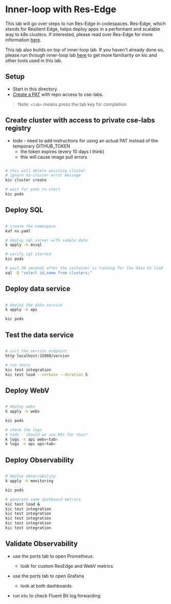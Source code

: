 # Inner-loop with Res-Edge

This lab will go over steps to run Res-Edge in codespaces.
Res-Edge, which stands for Resilient Edge, helps deploy apps in a performant and scalable way to k8s clusters. If interested, please read over Res-Edge for more information [here](https://github.com/cse-labs/Project100k).

This lab also builds on top of inner-loop lab. If you haven't already done so, please run through inner-loop lab [here](../../inner-loop.md) to get more familiarity on kic and other tools used in this lab.

## Setup

- Start in this directory.
- [Create a PAT](https://docs.github.com/en/enterprise-server@3.4/authentication/keeping-your-account-and-data-secure/creating-a-personal-access-token) with repo access to cse-labs.

>Note: `<tab>` means press the tab key for completion

## Create cluster with access to private cse-labs registry

- todo - need to add instructions for using an actual PAT instead of the temporary GITHUB_TOKEN
  - the token expires (every 10 days I think)
  - this will cause image pull errors

```bash

# this will delete existing cluster
# ignore no-cluster error message
kic cluster create

# wait for pods to start
kic pods

```

## Deploy SQL

```bash

# create the namespace
kaf ns.yaml

# deploy sql server with sample data
k apply -k mssql

# verify sql started
kic pods

# wait 30 seconds after the container is running for the data to load
sql -Q "select id,name from clusters;"

```

## Deploy data service

```bash

# deploy the data service
k apply -k api

kic pods

```

## Test the data service

```bash

# curl the version endpoint
http localhost:32080/version

# run tests
kic test integration
kic test load --verbose --duration 5

```

## Deploy WebV

```bash

# deploy webv
k apply -k webv

kic pods

# check the logs
# todo - should we use K9s for this?
k logs -n api webv<tab>
k logs -n api api<tab>

```

## Deploy Observability

```bash

# deploy observability
k apply -k monitoring

kic pods

# generate some dashboard metrics
kic test load &
kic test integration
kic test integration
kic test integration
kic test integration
kic test integration

```

## Validate Observability

- use the ports tab to open Prometheus
  - look for custom ResEdge and WebV metrics

- use the ports tab to open Grafana
  - look at both dashboards

- run `k9s` to check Fluent Bit log forwarding
